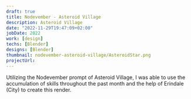 ```yaml
---
draft: true
title: Nodevember - Asteroid Village
description: Asteroid Village
date: "2022-11-29T19:47:09+02:00"
jobDate: 2022
work: [design]
techs: [Blender]
designs: [Blender]
thumbnail: nodevember-asteroid-village/AsteroidStar.png
projectUrl: 
---
```


Utilizing the Nodevember prompt of Asteroid Village, I was able to use the accumulation of skills throughout the past month and the help of Erindale (City) to create this render.  
